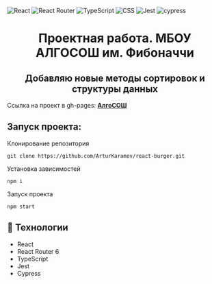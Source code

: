 ![React](https://img.shields.io/badge/react-%2320232a.svg?style=for-the-badge&logo=react&logoColor=%2361DAFB) ![React Router](https://img.shields.io/badge/React_Router-CA4245?style=for-the-badge&logo=react-router&logoColor=white) ![TypeScript](https://img.shields.io/badge/typescript-%23007ACC.svg?style=for-the-badge&logo=typescript&logoColor=white) ![CSS](https://img.shields.io/badge/css-%231572B6.svg?style=for-the-badge&logo=css3&logoColor=white) ![Jest](https://img.shields.io/badge/-jest-%23C21325?style=for-the-badge&logo=jest&logoColor=white) ![cypress](https://img.shields.io/badge/-cypress-%23E5E5E5?style=for-the-badge&logo=cypress&logoColor=058a5e)

<h1 align="center">
    Проектная работа. МБОУ АЛГОСОШ им. Фибоначчи
</h1>

<h2 align="center">
    Добавляю новые методы сортировок и структуры данных
</h2>

Ссылка на проект в gh-pages: **[АлгоСОШ](https://arturkaramov.github.io/algososh/)**

## Запуск проекта:

Клонирование репозитория

```
git clone https://github.com/ArturKaramov/react-burger.git

```

Установка зависимостей

```
npm i
```

Запуск проекта

```
npm start
```

## 📃 Технологии

- React
- React Router 6
- TypeScript
- Jest
- Cypress
